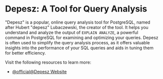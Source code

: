 # Depesz: A Tool for Query Analysis

"Depesz" is a popular, online query analysis tool for PostgreSQL, named after Hubert "depesz" Lubaczewski, the creator of the tool. It helps you understand and analyze the output of `EXPLAIN ANALYZE`, a powerful command in PostgreSQL for examining and optimizing your queries. Depesz is often used to simplify the query analysis process, as it offers valuable insights into the performance of your SQL queries and aids in tuning them for better efficiency.

Visit the following resources to learn more:

- [@official@Depesz Website](https://www.depesz.com/)